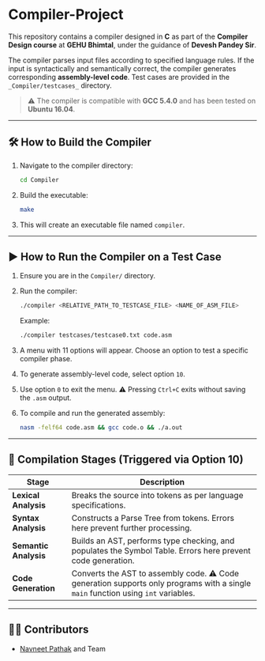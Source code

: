 # Compiler-Project

This repository contains a compiler designed in **C** as part of the **Compiler Design course** at **GEHU Bhimtal**, under the guidance of **Devesh Pandey Sir**.

The compiler parses input files according to specified language rules. If the input is syntactically and semantically correct, the compiler generates corresponding **assembly-level code**. Test cases are provided in the `_Compiler/testcases_` directory.

> ⚠️ The compiler is compatible with **GCC 5.4.0** and has been tested on **Ubuntu 16.04**.

---

## 🛠️ How to Build the Compiler

1. Navigate to the compiler directory:

   ```bash
   cd Compiler
   ```
2. Build the executable:

   ```bash
   make
   ```
3. This will create an executable file named `compiler`.

---

## ▶️ How to Run the Compiler on a Test Case

1. Ensure you are in the `Compiler/` directory.
2. Run the compiler:

   ```bash
   ./compiler <RELATIVE_PATH_TO_TESTCASE_FILE> <NAME_OF_ASM_FILE>
   ```

   Example:

   ```bash
   ./compiler testcases/testcase0.txt code.asm
   ```
3. A menu with 11 options will appear. Choose an option to test a specific compiler phase.
4. To generate assembly-level code, select option `10`.
5. Use option `0` to exit the menu.
   ⚠️ Pressing `Ctrl+C` exits without saving the `.asm` output.
6. To compile and run the generated assembly:

   ```bash
   nasm -felf64 code.asm && gcc code.o && ./a.out
   ```

---

## 🔁 Compilation Stages (Triggered via Option 10)

| Stage                 | Description                                                                                                                       |
| --------------------- | --------------------------------------------------------------------------------------------------------------------------------- |
| **Lexical Analysis**  | Breaks the source into tokens as per language specifications.                                                                     |
| **Syntax Analysis**   | Constructs a Parse Tree from tokens. Errors here prevent further processing.                                                      |
| **Semantic Analysis** | Builds an AST, performs type checking, and populates the Symbol Table. Errors here prevent code generation.                       |
| **Code Generation**   | Converts the AST to assembly code. ⚠️ Code generation supports only programs with a single `main` function using `int` variables. |

---

## 👨‍💼 Contributors

* [Navneet Pathak](https://github.com/navneetpathak1) and Team

